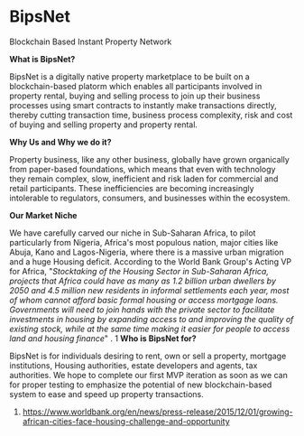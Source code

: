 # BipsNet
Blockchain Based Instant Property Network

**What is BipsNet?** 

BipsNet is a digitally native property marketplace to be built on a blockchain-based platorm which enables all participants involved in property rental, buying and selling process to join up their business processes using smart contracts to instantly make transactions directly, thereby cutting transaction time, business process complexity, risk and cost of buying and selling property and property rental.

**Why Us and Why we do it?** 

Property business, like any other business, globally have grown organically from paper-based foundations, which means that even with technology they remain complex, slow, inefficient and risk laden for commercial and retail participants. These inefficiencies are becoming increasingly intolerable to regulators, consumers, and businesses within the ecosystem.

**Our Market Niche**

We have carefully carved our niche in Sub-Saharan Africa, to pilot particularly from Nigeria, Africa's most populous nation, major cities like Abuja, Kano and Lagos-Nigeria, where there is a massive urban migration and a huge Housing deficit. 
According to the World Bank Group's Acting VP for Africa, "_Stocktaking of the Housing Sector in Sub-Saharan Africa, projects that Africa could have as many as 1.2 billion urban dwellers by 2050 and 4.5 million new residents in informal settlements each year, most of whom cannot afford basic formal housing or access mortgage loans. Governments will need to join hands with the private sector to facilitate investments in housing by expanding access to and improving the quality of existing stock, while at the same time making it easier for people to access land and housing finance_" . 1 
**Who is BipsNet for?**

BipsNet is for individuals desiring to rent, own or sell a property, mortgage institutions, Housing authorities, estate developers and agents, tax authorities.
We hope to complete our first MVP iteration as soon as we can for proper testing to emphasize the potential of new blockchain-based system to ease and speed up property transactions.


1. https://www.worldbank.org/en/news/press-release/2015/12/01/growing-african-cities-face-housing-challenge-and-opportunity
